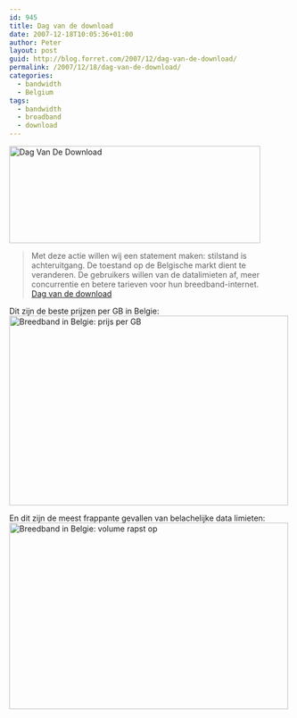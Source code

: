 ```yaml
---
id: 945
title: Dag van de download
date: 2007-12-18T10:05:36+01:00
author: Peter
layout: post
guid: http://blog.forret.com/2007/12/dag-van-de-download/
permalink: /2007/12/18/dag-van-de-download/
categories:
  - bandwidth
  - Belgium
tags:
  - bandwidth
  - broadband
  - download
---
```

<img loading="lazy" border="0" width="450" src="http://dagvandedownload.be/files/dvdd_logo_mid.png" alt="Dag Van De Download" height="174" />

> Met deze actie willen wij een statement maken: stilstand is achteruitgang. De toestand op de Belgische markt dient te veranderen. De gebruikers willen van de datalimieten af, meer concurrentie en betere tarieven voor hun breedband-internet.  
> [Dag van de download](http://dagvandedownload.be)

Dit zijn de beste prijzen per GB in Belgie:  
[<img loading="lazy" width="500" src="http://farm3.static.flickr.com/2144/2117381949_b17cb73210.jpg" alt="Breedband in Belgie: prijs per GB" height="340" />](http://www.flickr.com/photos/pforret/2117381949/ "Breedband in Belgie: prijs per GB by PeterForret, on Flickr")

En dit zijn de meest frappante gevallen van belachelijke data limieten:  
[<img loading="lazy" width="500" src="http://farm3.static.flickr.com/2118/2117417031_82edfa33aa.jpg" alt="Breedband in Belgie: volume rapst op" height="334" />](http://www.flickr.com/photos/pforret/2117417031/ "Breedband in Belgie: volume rapst op by PeterForret, on Flickr")